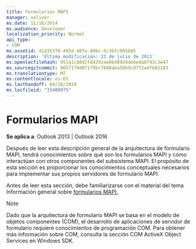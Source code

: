 ```yaml
---
title: Formularios MAPI
manager: soliver
ms.date: 11/16/2014
ms.audience: Developer
localization_priority: Normal
api_type:
- COM
ms.assetid: 41d35370-495d-40fe-80bc-6c3bfc995b85
description: 'Última modificación: 23 de julio de 2011'
ms.openlocfilehash: 951a1c88d2fd4291ee0b48924de6eda8f43c3e47
ms.sourcegitcommit: 8657170d071f9bcf680aba50b9c07f2a4fb82283
ms.translationtype: MT
ms.contentlocale: es-ES
ms.lasthandoff: 04/28/2019
ms.locfileid: "33409975"
---
```

# <a name="mapi-forms"></a>Formularios MAPI

  
  
**Se aplica a**: Outlook 2013 | Outlook 2016 
  
Después de leer esta descripción general de la arquitectura de formulario MAPI, tendrá conocimientos sobre qué son los formularios MAPI y cómo interactúan con otros componentes del subsistema MAPI. El propósito de esta sección es proporcionar los conocimientos conceptuales necesarios para implementar sus propios servidores de formulario MAPI.
  
Antes de leer esta sección, debe familiarizarse con el material del tema Información general sobre [formularios MAPI.](mapi-forms-overview.md) 
  
> [!NOTE]
> Dado que la arquitectura de formulario MAPI se basa en el modelo de objetos componentes (COM), el desarrollo de aplicaciones de servidor de formulario requiere conocimientos de programación COM. Para obtener más información sobre COM, consulta la sección COM ActiveX Object Services en Windows SDK. 
  

